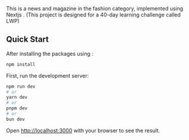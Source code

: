 This is a news and magazine in the fashion category, implemented using Nextjs .
(This project is designed for a 40-day learning challenge called LWP)

## Quick Start

After installing the packages using :

```bash
npm install
```

First, run the development server:

```bash
npm run dev
# or
yarn dev
# or
pnpm dev
# or
bun dev
```

Open [http://localhost:3000](http://localhost:3000) with your browser to see the result.

